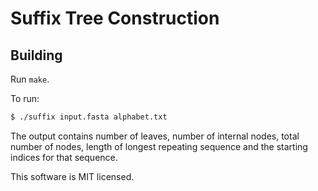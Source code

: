# Suffix Tree Construction

## Building
Run `make`.

To run:
```sh
$ ./suffix input.fasta alphabet.txt
```

The output contains number of leaves, number of internal nodes,
total number of nodes, length of longest repeating sequence and the
starting indices for that sequence.


This software is MIT licensed.
